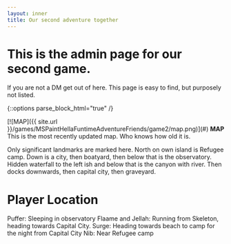 ```yaml
---
layout: inner
title: Our second adventure together
---
```

# This is the admin page for our second game.
If you are not a DM get out of here. This page is easy to find, but purposely not listed. 

{::options parse_block_html="true" /}

<div class="thumbnail">
 [![MAP]({{ site.url }}/games/MSPaintHellaFuntimeAdventureFriends/game2/map.png)](#)
 <b>MAP</b>
 This is the most recently updated map. Who knows how old it is.
</div>

Only significant landmarks are marked here. North on own island is Refugee camp. Down is a city, then boatyard, then below that is the observatory. Hidden waterfall to the left ish and below that is the canyon with river. Then docks downwards, then capital city, then graveyard. 

# Player Location
Puffer: Sleeping in observatory
Flaame and Jellah: Running from Skeleton, heading towards Capital City.
Surge: Heading towards beach to camp for the night from Capital City
Nib: Near Refugee camp
